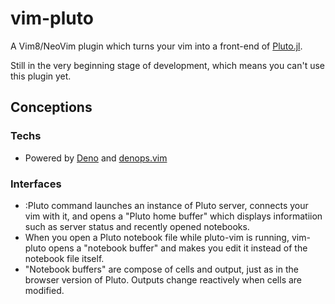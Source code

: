 # vim-pluto
A Vim8/NeoVim plugin which turns your vim into a front-end of [Pluto.jl](https://github.com/fonsp/Pluto.jl).

Still in the very beginning stage of development, which means you can't use this plugin yet.

## Conceptions
### Techs
- Powered by [Deno](https://deno.land/) and [denops.vim](https://github.com/vim-denops/denops.vim)

### Interfaces
- :Pluto command launches an instance of Pluto server, connects your vim with it, and opens a "Pluto home buffer" which displays informatiion such as server status and recently opened notebooks.
- When you open a Pluto notebook file while pluto-vim is running, vim-pluto opens a "notebook buffer" and makes you edit it instead of the notebook file itself.
- "Notebook buffers" are compose of cells and output, just as in the browser version of Pluto. Outputs change reactively when cells are modified.
